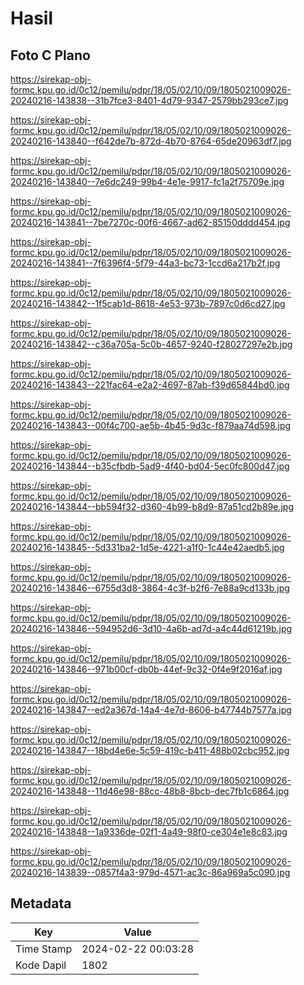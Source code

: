 # Hasil

## Foto C Plano

https://sirekap-obj-formc.kpu.go.id/0c12/pemilu/pdpr/18/05/02/10/09/1805021009026-20240216-143838--31b7fce3-8401-4d79-9347-2579bb293ce7.jpg

https://sirekap-obj-formc.kpu.go.id/0c12/pemilu/pdpr/18/05/02/10/09/1805021009026-20240216-143840--f642de7b-872d-4b70-8764-65de20963df7.jpg

https://sirekap-obj-formc.kpu.go.id/0c12/pemilu/pdpr/18/05/02/10/09/1805021009026-20240216-143840--7e6dc249-99b4-4e1e-9917-fc1a2f75709e.jpg

https://sirekap-obj-formc.kpu.go.id/0c12/pemilu/pdpr/18/05/02/10/09/1805021009026-20240216-143841--7be7270c-00f6-4667-ad62-85150dddd454.jpg

https://sirekap-obj-formc.kpu.go.id/0c12/pemilu/pdpr/18/05/02/10/09/1805021009026-20240216-143841--7f6396f4-5f79-44a3-bc73-1ccd6a217b2f.jpg

https://sirekap-obj-formc.kpu.go.id/0c12/pemilu/pdpr/18/05/02/10/09/1805021009026-20240216-143842--1f5cab1d-8618-4e53-973b-7897c0d6cd27.jpg

https://sirekap-obj-formc.kpu.go.id/0c12/pemilu/pdpr/18/05/02/10/09/1805021009026-20240216-143842--c36a705a-5c0b-4657-9240-f28027297e2b.jpg

https://sirekap-obj-formc.kpu.go.id/0c12/pemilu/pdpr/18/05/02/10/09/1805021009026-20240216-143843--221fac64-e2a2-4697-87ab-f39d65844bd0.jpg

https://sirekap-obj-formc.kpu.go.id/0c12/pemilu/pdpr/18/05/02/10/09/1805021009026-20240216-143843--00f4c700-ae5b-4b45-9d3c-f879aa74d598.jpg

https://sirekap-obj-formc.kpu.go.id/0c12/pemilu/pdpr/18/05/02/10/09/1805021009026-20240216-143844--b35cfbdb-5ad9-4f40-bd04-5ec0fc800d47.jpg

https://sirekap-obj-formc.kpu.go.id/0c12/pemilu/pdpr/18/05/02/10/09/1805021009026-20240216-143844--bb594f32-d360-4b99-b8d9-87a51cd2b89e.jpg

https://sirekap-obj-formc.kpu.go.id/0c12/pemilu/pdpr/18/05/02/10/09/1805021009026-20240216-143845--5d331ba2-1d5e-4221-a1f0-1c44e42aedb5.jpg

https://sirekap-obj-formc.kpu.go.id/0c12/pemilu/pdpr/18/05/02/10/09/1805021009026-20240216-143846--6755d3d8-3864-4c3f-b2f6-7e88a9cd133b.jpg

https://sirekap-obj-formc.kpu.go.id/0c12/pemilu/pdpr/18/05/02/10/09/1805021009026-20240216-143846--594952d6-3d10-4a6b-ad7d-a4c44d61219b.jpg

https://sirekap-obj-formc.kpu.go.id/0c12/pemilu/pdpr/18/05/02/10/09/1805021009026-20240216-143846--971b00cf-db0b-44ef-9c32-0f4e9f2016af.jpg

https://sirekap-obj-formc.kpu.go.id/0c12/pemilu/pdpr/18/05/02/10/09/1805021009026-20240216-143847--ed2a367d-14a4-4e7d-8606-b47744b7577a.jpg

https://sirekap-obj-formc.kpu.go.id/0c12/pemilu/pdpr/18/05/02/10/09/1805021009026-20240216-143847--18bd4e6e-5c59-419c-b411-488b02cbc952.jpg

https://sirekap-obj-formc.kpu.go.id/0c12/pemilu/pdpr/18/05/02/10/09/1805021009026-20240216-143848--11d46e98-88cc-48b8-8bcb-dec7fb1c6864.jpg

https://sirekap-obj-formc.kpu.go.id/0c12/pemilu/pdpr/18/05/02/10/09/1805021009026-20240216-143848--1a9336de-02f1-4a49-98f0-ce304e1e8c83.jpg

https://sirekap-obj-formc.kpu.go.id/0c12/pemilu/pdpr/18/05/02/10/09/1805021009026-20240216-143839--0857f4a3-979d-4571-ac3c-86a969a5c090.jpg


## Metadata

| Key        | Value               |
| ---------- | ------------------- |
| Time Stamp | 2024-02-22 00:03:28 |
| Kode Dapil | 1802                |



